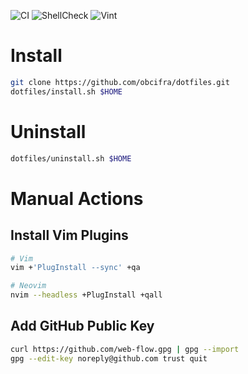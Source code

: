 ![CI](https://github.com/obcifra/dotfiles/workflows/CI/badge.svg)
![ShellCheck](https://github.com/obcifra/dotfiles/workflows/ShellCheck/badge.svg)
![Vint](https://github.com/obcifra/dotfiles/workflows/Vint/badge.svg)

# Install
```bash
git clone https://github.com/obcifra/dotfiles.git
dotfiles/install.sh $HOME
```
# Uninstall
```bash
dotfiles/uninstall.sh $HOME
```
# Manual Actions

## Install Vim Plugins
```bash
# Vim
vim +'PlugInstall --sync' +qa

# Neovim
nvim --headless +PlugInstall +qall
```

## Add GitHub Public Key
```bash
curl https://github.com/web-flow.gpg | gpg --import
gpg --edit-key noreply@github.com trust quit
```
